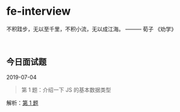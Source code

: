 # fe-interview

不积跬步，无以至千里，不积小流，无以成江海。 ——— 荀子 《劝学》

<br/>

## 今日面试题

2019-07-04

> 第 1 题：介绍一下 JS 的基本数据类型

解析：[第 1 题](https://github.com/daily-interview/fe-interview/issues/1)

<br/>
